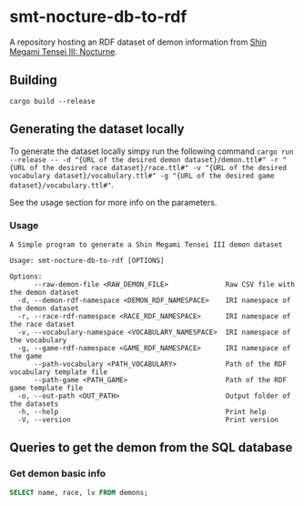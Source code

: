 # smt-nocture-db-to-rdf

A repository hosting an RDF dataset of demon information from [Shin Megami Tensei III: Nocturne](https://en.wikipedia.org/wiki/Shin_Megami_Tensei_III:_Nocturne).

## Building
`cargo build --release`

## Generating the dataset locally
To generate the dataset locally simpy run the following command
`cargo run --release -- -d "{URL of the desired demon dataset}/demon.ttl#" -r "{URL of the desired race dataset}/race.ttl#" -v "{URL of the desired vocabulary dataset}/vocabulary.ttl#" -g "{URL of the desired game dataset}/vocabulary.ttl#"`.

See the usage section for more info on the parameters.

### Usage
```
A Simple program to generate a Shin Megami Tensei III demon dataset

Usage: smt-nocture-db-to-rdf [OPTIONS]

Options:
      --raw-demon-file <RAW_DEMON_FILE>              Raw CSV file with the demon dataset
  -d, --demon-rdf-namespace <DEMON_RDF_NAMESPACE>    IRI namespace of the demon dataset
  -r, --race-rdf-namespace <RACE_RDF_NAMESPACE>      IRI namespace of the race dataset
  -v, --vocabulary-namespace <VOCABULARY_NAMESPACE>  IRI namespace of the vocabulary
  -g, --game-rdf-namespace <GAME_RDF_NAMESPACE>      IRI namespace of the game
      --path-vocabulary <PATH_VOCABULARY>            Path of the RDF vocabulary template file
      --path-game <PATH_GAME>                        Path of the RDF game template file
  -o, --out-path <OUT_PATH>                          Output folder of the datasets
  -h, --help                                         Print help
  -V, --version                                      Print version
```


## Queries to get the demon from the SQL database

### Get demon basic info

```sql
SELECT name, race, lv FROM demons;
```
